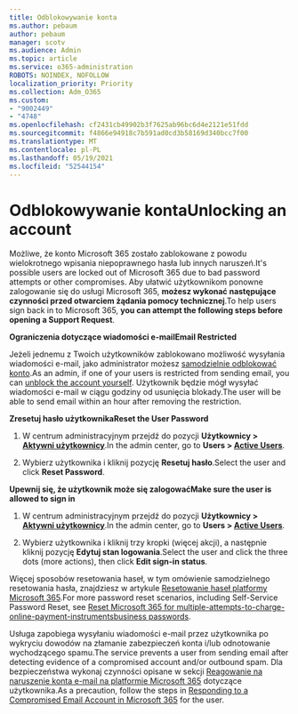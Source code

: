 ```yaml
---
title: Odblokowywanie konta
ms.author: pebaum
author: pebaum
manager: scotv
ms.audience: Admin
ms.topic: article
ms.service: o365-administration
ROBOTS: NOINDEX, NOFOLLOW
localization_priority: Priority
ms.collection: Adm_O365
ms.custom:
- "9002449"
- "4748"
ms.openlocfilehash: cf2431cb49902b3f7625ab96bc6d4e2121e51fdd
ms.sourcegitcommit: f4866e94918c7b591ad0cd3b58169d340bcc7f00
ms.translationtype: MT
ms.contentlocale: pl-PL
ms.lasthandoff: 05/19/2021
ms.locfileid: "52544154"
---
```

# <a name="unlocking-an-account"></a><span data-ttu-id="bf631-102">Odblokowywanie konta</span><span class="sxs-lookup"><span data-stu-id="bf631-102">Unlocking an account</span></span>

<span data-ttu-id="bf631-103">Możliwe, że konto Microsoft 365 zostało zablokowane z powodu wielokrotnego wpisania niepoprawnego hasła lub innych naruszeń.</span><span class="sxs-lookup"><span data-stu-id="bf631-103">It's possible users are locked out of Microsoft 365 due to bad password attempts or other compromises.</span></span> <span data-ttu-id="bf631-104">Aby ułatwić użytkownikom ponowne zalogowanie się do usługi Microsoft 365, **możesz wykonać następujące czynności przed otwarciem żądania pomocy technicznej**.</span><span class="sxs-lookup"><span data-stu-id="bf631-104">To help users sign back in to Microsoft 365, **you can attempt the following steps before opening a Support Request**.</span></span> 

<span data-ttu-id="bf631-105">**Ograniczenia dotyczące wiadomości e-mail**</span><span class="sxs-lookup"><span data-stu-id="bf631-105">**Email Restricted**</span></span>

<span data-ttu-id="bf631-106">Jeżeli jednemu z Twoich użytkowników zablokowano możliwość wysyłania wiadomości e-mail, jako administrator możesz [samodzielnie odblokować konto](/microsoft-365/security/office-365-security/removing-user-from-restricted-users-portal-after-spam).</span><span class="sxs-lookup"><span data-stu-id="bf631-106">As an admin, if one of your users is restricted from sending email, you can [unblock the account yourself](/microsoft-365/security/office-365-security/removing-user-from-restricted-users-portal-after-spam).</span></span> <span data-ttu-id="bf631-107">Użytkownik będzie mógł wysyłać wiadomości e-mail w ciągu godziny od usunięcia blokady.</span><span class="sxs-lookup"><span data-stu-id="bf631-107">The user will be able to send email within an hour after removing the restriction.</span></span>

<span data-ttu-id="bf631-108">**Zresetuj hasło użytkownika**</span><span class="sxs-lookup"><span data-stu-id="bf631-108">**Reset the User Password**</span></span>

1. <span data-ttu-id="bf631-109">W centrum administracyjnym przejdź do pozycji **Użytkownicy > [Aktywni użytkownicy](https://admin.microsoft.com/Adminportal/Home?source=applauncher#/users)**.</span><span class="sxs-lookup"><span data-stu-id="bf631-109">In the admin center, go to **Users > [Active Users](https://admin.microsoft.com/Adminportal/Home?source=applauncher#/users)**.</span></span>

2. <span data-ttu-id="bf631-110">Wybierz użytkownika i kliknij pozycję **Resetuj hasło**.</span><span class="sxs-lookup"><span data-stu-id="bf631-110">Select the user and click **Reset Password**.</span></span>

<span data-ttu-id="bf631-111">**Upewnij się, że użytkownik może się zalogować**</span><span class="sxs-lookup"><span data-stu-id="bf631-111">**Make sure the user is allowed to sign in**</span></span>

1. <span data-ttu-id="bf631-112">W centrum administracyjnym przejdź do pozycji **Użytkownicy > [Aktywni użytkownicy](https://admin.microsoft.com/Adminportal/Home?source=applauncher#/users)**.</span><span class="sxs-lookup"><span data-stu-id="bf631-112">In the admin center, go to **Users > [Active Users](https://admin.microsoft.com/Adminportal/Home?source=applauncher#/users)**.</span></span>

2. <span data-ttu-id="bf631-113">Wybierz użytkownika i kliknij trzy kropki (więcej akcji), a następnie kliknij pozycję **Edytuj stan logowania**.</span><span class="sxs-lookup"><span data-stu-id="bf631-113">Select the user and click the three dots (more actions), then click **Edit sign-in status**.</span></span>

<span data-ttu-id="bf631-114">Więcej sposobów resetowania haseł, w tym omówienie samodzielnego resetowania hasła, znajdziesz w artykule [Resetowanie haseł platformy Microsoft 365](/microsoft-365/admin/add-users/reset-passwords).</span><span class="sxs-lookup"><span data-stu-id="bf631-114">For more password reset scenarios, including Self-Service Password Reset, see [Reset Microsoft 365 for multiple-attempts-to-charge-online-payment-instrumentsbusiness passwords](/microsoft-365/admin/add-users/reset-passwords).</span></span>

<span data-ttu-id="bf631-115">Usługa zapobiega wysyłaniu wiadomości e-mail przez użytkownika po wykryciu dowodów na złamanie zabezpieczeń konta i/lub odnotowanie wychodzącego spamu.</span><span class="sxs-lookup"><span data-stu-id="bf631-115">The service prevents a user from sending email after detecting evidence of a compromised account and/or outbound spam.</span></span> <span data-ttu-id="bf631-116">Dla bezpieczeństwa wykonaj czynności opisane w sekcji [Reagowanie na naruszenie konta e-mail na platformie Microsoft 365](/microsoft-365/security/office-365-security/responding-to-a-compromised-email-account) dotyczące użytkownika.</span><span class="sxs-lookup"><span data-stu-id="bf631-116">As a precaution, follow the steps in [Responding to a Compromised Email Account in Microsoft 365](/microsoft-365/security/office-365-security/responding-to-a-compromised-email-account) for the user.</span></span>
